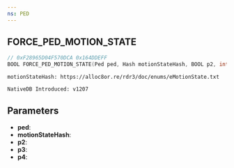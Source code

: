 ```yaml
---
ns: PED
---
```

## FORCE_PED_MOTION_STATE

```c
// 0xF28965D04F570DCA 0x164DDEFF
BOOL FORCE_PED_MOTION_STATE(Ped ped, Hash motionStateHash, BOOL p2, int p3, BOOL p4);
```

```
motionStateHash: https://alloc8or.re/rdr3/doc/enums/eMotionState.txt

NativeDB Introduced: v1207
```

## Parameters
* **ped**:
* **motionStateHash**:
* **p2**:
* **p3**:
* **p4**:
